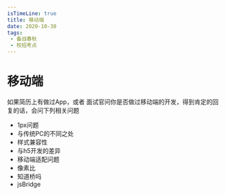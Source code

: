 ```yaml
---
isTimeLine: true
title: 移动端
date: 2020-10-30
tags:
 - 备战春秋
 - 校招考点
---
```

# 移动端
如果简历上有做过App，或者 面试官问你是否做过移动端的开发，得到肯定的回复的话，会问下列相关问题

* 1px问题
* 与传统PC的不同之处
* 样式兼容性
* 与h5开发的差异 
* 移动端适配问题
* 像素比
* 知道桥吗
* jsBridge

